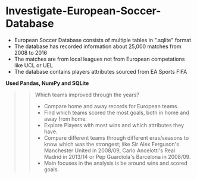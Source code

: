 # Investigate-European-Soccer-Database
* European Soccer Database consists of multiple tables in ".sqlite" format
* The database has recorded information about 25,000 matches from 2008 to 2016
* The matches are from local leagues not from European competations like UCL or UEL
* The database contains players attributes sourced from EA Sports FIFA

**Used Pandas, NumPy and SQLite**


>> Which teams improved through the years?
>> - Compare home and away records for European teams.
>> - Find which teams scored the most goals, both in home and away from home.
>> - Explore Players with most wins and which attributes they have.
>> - Compare different teams through different eras/seasons to know which was the strongest; like Sir Alex Ferguson's Manchester United in 2008/09, Carlo Ancelotti's Real Madrid in 2013/14 or Pep Guardiola's Barcelona in 2008/09.
>> - Main focuses in the analysis is be around wins and scored goals.


